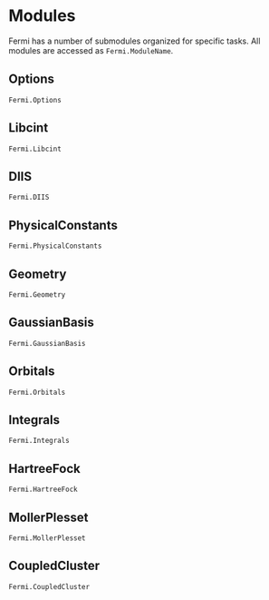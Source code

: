 # Modules

Fermi has a number of submodules organized for specific tasks. All modules are accessed as `Fermi.ModuleName`.

## Options

```@docs
Fermi.Options
```

## Libcint

```@docs
Fermi.Libcint
```

## DIIS

```@docs
Fermi.DIIS
```

## PhysicalConstants

```@docs
Fermi.PhysicalConstants
```

## Geometry

```@docs
Fermi.Geometry
```

## GaussianBasis

```@docs
Fermi.GaussianBasis
```

## Orbitals

```@docs
Fermi.Orbitals
```

## Integrals

```@docs
Fermi.Integrals
```

## HartreeFock
```@docs
Fermi.HartreeFock
```

## MollerPlesset
```@docs
Fermi.MollerPlesset
```

## CoupledCluster
```@docs
Fermi.CoupledCluster
```
